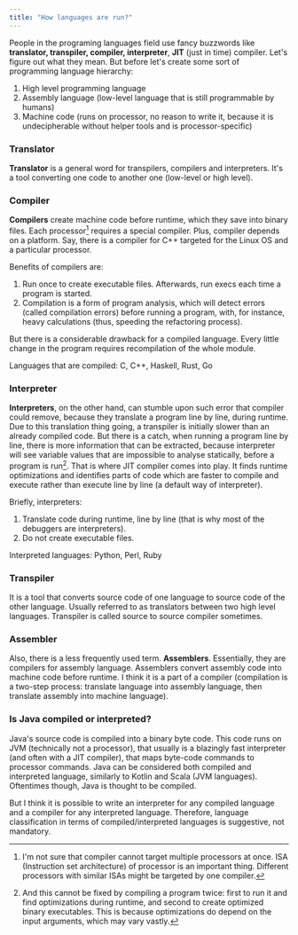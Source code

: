 ```yaml
---
title: "How languages are run?"
---
```


People in the programing languages field use fancy buzzwords like **translator, transpiler,
compiler, interpreter**, **JIT** (just in time) compiler. Let's figure out what they mean. But
before let's create some sort of programming language hierarchy:

1. High level programming language
2. Assembly language (low-level language that is still programmable by humans)
3. Machine code (runs on processor, no reason to write it, because it is undecipherable without
   helper tools and is processor-specific)

### Translator

**Translator** is a general word for transpilers, compilers and interpreters. It's a tool
converting one code to another one (low-level or high level).

### Compiler

**Compilers** create machine code before runtime, which they save into binary files. Each
processor[^1] requires a special compiler. Plus, compiler depends on a platform. Say, there is
a compiler for C++ targeted for the Linux OS and a particular processor.

Benefits of compilers are:

1. Run once to create executable files. Afterwards, run execs each time a program is started.
2. Compilation is a form of program analysis, which will detect errors (called compilation errors)
   before running a program, with, for instance, heavy calculations (thus, speeding the refactoring
   process).

But there is a considerable drawback for a compiled language. Every little change in the program
requires recompilation of the whole module.

Languages that are compiled: C, C++, Haskell, Rust, Go

### Interpreter

**Interpreters**, on the other hand, can stumble upon such error that compiler could remove,
because
they translate a program line by line, during runtime. Due to this translation thing going, a
transpiler is initially slower than an already compiled code. But there is a catch, when running a
program line by line, there is more information that can be extracted, because interpreter will see
variable values that are impossible to analyse statically, before a program is run[^2]. That
is where JIT compiler comes into play. It finds runtime optimizations and identifies parts of code
which are faster to compile and execute rather than execute line by line (a default way of
interpreter).

Briefly, interpreters:

1. Translate code during runtime, line by line
   (that is why most of the debuggers are interpreters).
2. Do not create executable files.

Interpreted languages: Python, Perl, Ruby

### Transpiler

It is a tool that converts source code of one language to source code of the other language.
Usually referred to as translators between two high level languages. Transpiler is called source to
source compiler sometimes.

### Assembler

Also, there is a less frequently used term. **Assemblers**. Essentially, they are compilers for
assembly language. Assemblers convert assembly code into machine code before runtime. I think it
is a part of a compiler (compilation is a two-step process: translate language into assembly
language, then translate assembly into machine language).

### Is Java compiled or interpreted?

Java's source code is compiled into a binary byte code.
This code runs on JVM (technically not a
processor), that usually is a blazingly fast interpreter (and
often with a JIT compiler), that maps byte-code commands to processor
commands. Java can be considered both compiled and
interpreted language, similarly to Kotlin and Scala (JVM languages). Oftentimes though, Java is
thought to be compiled.

But I think it is possible to write an interpreter for any compiled language and a compiler for any
interpreted language. Therefore, language classification in terms of compiled/interpreted
languages is suggestive, not mandatory.

[^1]: I'm not sure that compiler cannot target multiple processors at once. ISA (Instruction set
architecture) of processor is an important thing. Different processors with similar ISAs might be
targeted by one compiler.

[^2]: And this cannot be fixed by compiling a program twice: first to run it and find optimizations
during runtime, and second to create optimized binary executables. This is because optimizations do
depend on the input arguments, which may vary vastly.